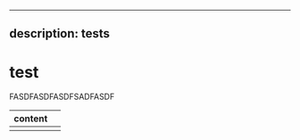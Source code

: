 ***

## description: tests

# test

FASDFASDFASDFSADFASDF

| content |   |
| ------- | - |
|         |   |
